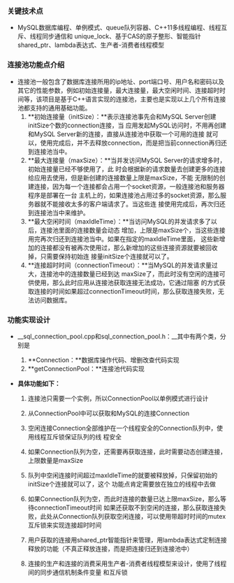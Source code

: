 ### 关键技术点

+ MySQL数据库编程、单例模式、queue队列容器、C++11多线程编程、线程互斥、线程同步通信和 unique_lock、基于CAS的原子整形、智能指针shared_ptr、lambda表达式、生产者-消费者线程模型



### 连接池功能点介绍 

+ 连接池一般包含了数据库连接所用的ip地址、port端口号、用户名和密码以及其它的性能参数，例如初始连接量，最大连接量，最大空闲时间、连接超时时间等，该项目是基于C++语言实现的连接池，主要也是实现以上几个所有连接池都支持的通用基础功能。 
  1. **初始连接量（initSize）：**表示连接池事先会和MySQL Server创建initSize个数的connection连接，当 应用发起MySQL访问时，不用再创建和MySQL Server新的连接，直接从连接池中获取一个可用的连接 就可以，使用完成后，并不去释放connection，而是把当前connection再归还到连接池当中。 
  2. **最大连接量（maxSize）：**当并发访问MySQL Server的请求增多时，初始连接量已经不够使用了，此 时会根据新的请求数量去创建更多的连接给应用去使用，但是新创建的连接数量上限是maxSize，不能 无限制的创建连接，因为每一个连接都会占用一个socket资源，一般连接池和服务器程序是部署在一台 主机上的，如果连接池占用过多的socket资源，那么服务器就不能接收太多的客户端请求了。当这些连 接使用完成后，再次归还到连接池当中来维护。 
  3. **最大空闲时间（maxIdleTime）：**当访问MySQL的并发请求多了以后，连接池里面的连接数量会动态 增加，上限是maxSize个，当这些连接用完再次归还到连接池当中。如果在指定的maxIdleTime里面， 这些新增加的连接都没有被再次使用过，那么新增加的这些连接资源就要被回收掉，只需要保持初始连 接量initSize个连接就可以了。 
  4. **连接超时时间（connectionTimeout）：**当MySQL的并发请求量过大，连接池中的连接数量已经到达 maxSize了，而此时没有空闲的连接可供使用，那么此时应用从连接池获取连接无法成功，它通过阻塞 的方式获取连接的时间如果超过connectionTimeout时间，那么获取连接失败，无法访问数据库。

### 功能实现设计

+ __sql_connection_pool.cpp和sql_connection_pool.h：__其中有两个类，分别是

  1. **Connection：**数据库操作代码、增删改查代码实现
  2. **getConnectionPool：**连接池代码实现

+ **具体功能如下：**

  1. 连接池只需要一个实例，所以ConnectionPool以单例模式进行设计 

  2. 从ConnectionPool中可以获取和MySQL的连接Connection 

  3. 空闲连接Connection全部维护在一个线程安全的Connection队列中，使用线程互斥锁保证队列的线 程安全 
  4. 如果Connection队列为空，还需要再获取连接，此时需要动态创建连接，上限数量是maxSize 

  5. 队列中空闲连接时间超过maxIdleTime的就要被释放掉，只保留初始的initSize个连接就可以了，这个 功能点肯定需要放在独立的线程中去做 

  6. 如果Connection队列为空，而此时连接的数量已达上限maxSize，那么等待connectionTimeout时间 如果还获取不到空闲的连接，那么获取连接失败，此处从Connection队列获取空闲连接，可以使用带超时时间的mutex互斥锁来实现连接超时时间

  7. 用户获取的连接用shared_ptr智能指针来管理，用lambda表达式定制连接释放的功能（不真正释放连接，而是把连接归还到连接池中） 

  8. 连接的生产和连接的消费采用生产者-消费者线程模型来设计，使用了线程间的同步通信机制条件变量 和互斥锁

